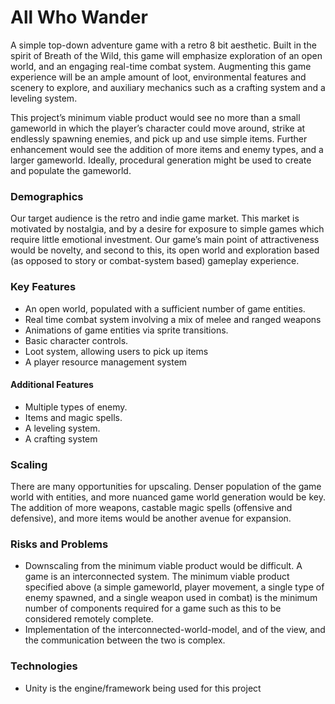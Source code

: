 # All Who Wander
A simple top-down adventure game with a retro 8 bit aesthetic. Built in the spirit of Breath of the Wild, this game will emphasize
exploration of an open world, and an engaging real-time combat system. Augmenting this game
experience will be an ample amount of loot, environmental features and scenery to explore,
and auxiliary mechanics such as a crafting system and a leveling system.
  
This project’s minimum viable product would see no more than a small gameworld in
which the player’s character could move around, strike at endlessly spawning enemies, and pick
up and use simple items. Further enhancement would see the addition of more items and
enemy types, and a larger gameworld. Ideally, procedural generation might be used to
create and populate the gameworld.

### Demographics
Our target audience is the retro and indie game market. This market is motivated
by nostalgia, and by a desire for exposure to simple games which require little emotional
investment. Our game’s main point of attractiveness would be novelty, and second to this, its
open world and exploration based (as opposed to story or combat-system based)
gameplay experience.


### Key Features
- An open world, populated with a sufficient number of game entities.
- Real time combat system involving a mix of melee and ranged weapons
- Animations of game entities via sprite transitions.
- Basic character controls.
- Loot system, allowing users to pick up items
- A player resource management system

#### Additional Features
- Multiple types of enemy.
- Items and magic spells.
- A leveling system.
- A crafting system

### Scaling
There are many opportunities for upscaling. Denser population of the game world with
entities, and more nuanced game world generation would be key. The addition of more
weapons, castable magic spells (offensive and defensive), and more items would be another
avenue for expansion.


### Risks and Problems 
- Downscaling from the minimum viable product would be difficult. A game is an
interconnected system. The minimum viable product specified above (a simple gameworld,
player movement, a single type of enemy spawned, and a single weapon used in combat) is the
minimum number of components required for a game such as this to be considered remotely
complete.
- Implementation of the interconnected-world-model, and of the view, and the communication between the two is complex. 

### Technologies
- Unity is the engine/framework being used for this project
